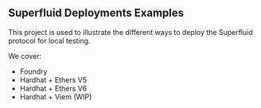 ## Superfluid Deployments Examples

This project is used to illustrate the different ways to deploy the Superfluid protocol for local testing.

We cover:

- Foundry
- Hardhat + Ethers V5
- Hardhat + Ethers V6
- Hardhat + Viem (WIP)